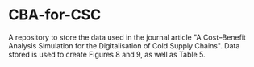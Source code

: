 # CBA-for-CSC
A repository to store the data used in the journal article "A Cost–Benefit Analysis Simulation for the Digitalisation of Cold Supply Chains". Data stored is used to create Figures 8 and 9, as well as Table 5.
